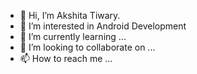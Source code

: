 - 👋 Hi, I’m Akshita Tiwary.
- 👀 I’m interested in Android Development
- 🌱 I’m currently learning ...
- 💞️ I’m looking to collaborate on ...
- 📫 How to reach me ...

<!---
AsH1605/AsH1605 is a ✨ special ✨ repository because its `README.md` (this file) appears on your GitHub profile.
You can click the Preview link to take a look at your changes.
--->
